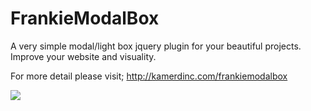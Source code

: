 FrankieModalBox
===============

A very simple modal/light box jquery plugin for your beautiful projects. Improve your website and visuality.

For more detail please visit; http://kamerdinc.com/frankiemodalbox

<img src="http://i.imgur.com/cswCufR.png" />
